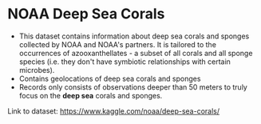 # NOAA Deep Sea Corals
- This dataset contains information about deep sea corals
and sponges collected by NOAA and NOAA's partners. It is tailored to the
occurrences of azooxanthellates - a subset of all corals and all sponge species
(i.e. they don't have symbiotic relationships with certain microbes).
- Contains
geolocations of deep sea corals and sponges
- Records only consists of
observations deeper than 50 meters to truly focus on the **deep sea** corals and
sponges.

Link to dataset: https://www.kaggle.com/noaa/deep-sea-corals/
